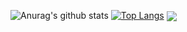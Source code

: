 ![Anurag's github stats](https://github-readme-stats.vercel.app/api?username=EriN-B&show_icons=true&theme=radical)
[![Top Langs](https://github-readme-stats.vercel.app/api/top-langs/?username=EriN-B&theme=radical&layout=compact)](https://github.com/anuraghazra/github-readme-stats)
<img align="center" src="https://github-readme-stats.vercel.app/api/top-langs>/?username=EriN-B>&theme=dracula" />

